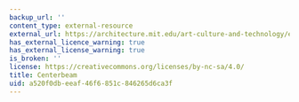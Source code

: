 ```yaml
---
backup_url: ''
content_type: external-resource
external_url: https://architecture.mit.edu/art-culture-and-technology/event/visions-projections%E2%80%94-evening-celebrating-legacy-center-advanced
has_external_licence_warning: true
has_external_license_warning: true
is_broken: ''
license: https://creativecommons.org/licenses/by-nc-sa/4.0/
title: Centerbeam
uid: a520f0db-eeaf-46f6-851c-846265d6ca3f
---
```


